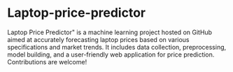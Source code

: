 # Laptop-price-predictor
Laptop Price Predictor" is a machine learning project hosted on GitHub aimed at accurately forecasting laptop prices based on various specifications and market trends. It includes data collection, preprocessing, model building, and a user-friendly web application for price prediction. Contributions are welcome!
